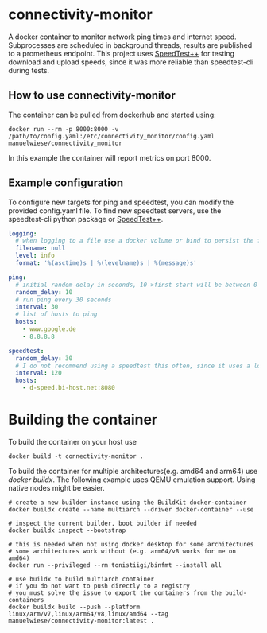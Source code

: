 # connectivity-monitor

A docker container to monitor network ping times and internet speed.
Subprocesses are scheduled in background threads, results are published
to a prometheus endpoint. This project uses [SpeedTest++](https://github.com/taganaka/SpeedTest) for testing download and upload speeds, since it was more reliable than speedtest-cli during tests.

## How to use connectivity-monitor

The container can be pulled from dockerhub and started using:
```shell
docker run --rm -p 8000:8000 -v /path/to/config.yaml:/etc/connectivity_monitor/config.yaml manuelwiese/connectivity_monitor
```
In this example the container will report metrics on port 8000.

## Example configuration

To configure new targets for ping and speedtest, you can modify the provided config.yaml file.
To find new speedtest servers, use the speedtest-cli python package or [SpeedTest++](https://github.com/taganaka/SpeedTest).

```yaml
logging:
  # when logging to a file use a docker volume or bind to persist the file
  filename: null
  level: info
  format: '%(asctime)s | %(levelname)s | %(message)s'

ping:
  # initial random delay in seconds, 10->first start will be between 0 and 10 seconds
  random_delay: 10
  # run ping every 30 seconds
  interval: 30
  # list of hosts to ping
  hosts:
    - www.google.de
    - 8.8.8.8

speedtest:
  random_delay: 30
  # I do not recommend using a speedtest this often, since it uses a lot of bandwidth
  interval: 120
  hosts:
    - d-speed.bi-host.net:8080
```

# Building the container

To build the container on your host use

```shell
docker build -t connectivity-monitor .
```

To build the container for multiple architectures(e.g. amd64 and arm64) use *docker buildx*.
The following example uses QEMU emulation support. Using native nodes might be easier.

```shell
# create a new builder instance using the BuildKit docker-container
docker buildx create --name multiarch --driver docker-container --use

# inspect the current builder, boot builder if needed
docker buildx inspect --bootstrap

# this is needed when not using docker desktop for some architectures
# some architectures work without (e.g. arm64/v8 works for me on amd64)
docker run --privileged --rm tonistiigi/binfmt --install all

# use buildx to build multiarch container
# if you do not want to push directly to a registry
# you must solve the issue to export the containers from the build-containers
docker buildx build --push --platform linux/arm/v7,linux/arm64/v8,linux/amd64 --tag manuelwiese/connectivity-monitor:latest .
```
